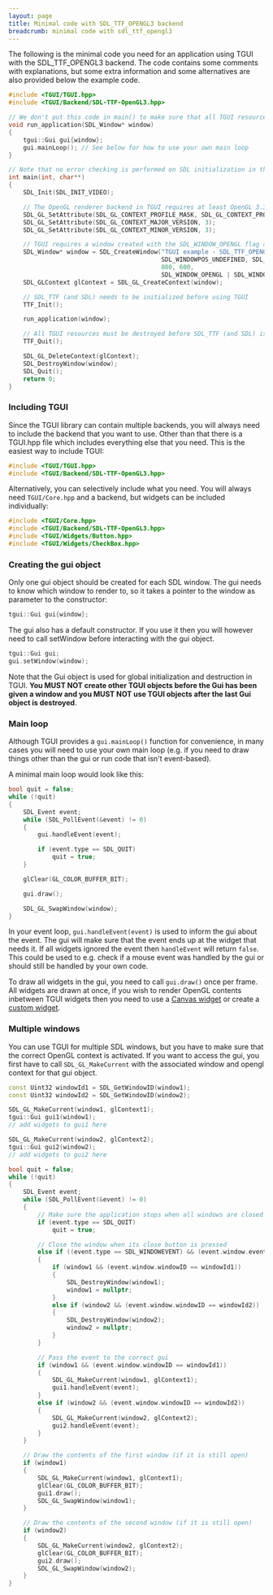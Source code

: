 ```yaml
---
layout: page
title: Minimal code with SDL_TTF_OPENGL3 backend
breadcrumb: minimal code with sdl_ttf_opengl3
---
```


The following is the minimal code you need for an application using TGUI with the SDL\_TTF\_OPENGL3 backend. The code contains some comments with explanations, but some extra information and some alternatives are also provided below the example code.
```c++
#include <TGUI/TGUI.hpp>
#include <TGUI/Backend/SDL-TTF-OpenGL3.hpp>

// We don't put this code in main() to make sure that all TGUI resources are destroyed before destroying SDL
void run_application(SDL_Window* window)
{
    tgui::Gui gui{window};
    gui.mainLoop(); // See below for how to use your own main loop
}

// Note that no error checking is performed on SDL initialization in this example code
int main(int, char**)
{
    SDL_Init(SDL_INIT_VIDEO);

    // The OpenGL renderer backend in TGUI requires at least OpenGL 3.3
    SDL_GL_SetAttribute(SDL_GL_CONTEXT_PROFILE_MASK, SDL_GL_CONTEXT_PROFILE_CORE);
    SDL_GL_SetAttribute(SDL_GL_CONTEXT_MAJOR_VERSION, 3);
    SDL_GL_SetAttribute(SDL_GL_CONTEXT_MINOR_VERSION, 3);

    // TGUI requires a window created with the SDL_WINDOW_OPENGL flag and an OpenGL context
    SDL_Window* window = SDL_CreateWindow("TGUI example - SDL_TTF_OPENGL3 backend",
                                          SDL_WINDOWPOS_UNDEFINED, SDL_WINDOWPOS_UNDEFINED,
                                          800, 600,
                                          SDL_WINDOW_OPENGL | SDL_WINDOW_SHOWN);
    SDL_GLContext glContext = SDL_GL_CreateContext(window);

    // SDL_TTF (and SDL) needs to be initialized before using TGUI
    TTF_Init();

    run_application(window);

    // All TGUI resources must be destroyed before SDL_TTF (and SDL) is cleaned up
    TTF_Quit();

    SDL_GL_DeleteContext(glContext);
    SDL_DestroyWindow(window);
    SDL_Quit();
    return 0;
}

```


### Including TGUI

Since the TGUI library can contain multiple backends, you will always need to include the backend that you want to use. Other than that there is a TGUI.hpp file which includes everything else that you need. This is the easiest way to include TGUI:
```c++
#include <TGUI/TGUI.hpp>
#include <TGUI/Backend/SDL-TTF-OpenGL3.hpp>
```

Alternatively, you can selectively include what you need. You will always need `TGUI/Core.hpp` and a backend, but widgets can be included individually:
```c++
#include <TGUI/Core.hpp>
#include <TGUI/Backend/SDL-TTF-OpenGL3.hpp>
#include <TGUI/Widgets/Button.hpp>
#include <TGUI/Widgets/CheckBox.hpp>
```


### Creating the gui object

Only one gui object should be created for each SDL window. The gui needs to know which window to render to, so it takes a pointer to the window as parameter to the constructor:
```c++
tgui::Gui gui{window};
```

The gui also has a default constructor. If you use it then you will however need to call setWindow before interacting with the gui object.
```c++
tgui::Gui gui;
gui.setWindow(window);
```

Note that the Gui object is used for global initialization and destruction in TGUI. **You MUST NOT create other TGUI objects before the Gui has been given a window and you MUST NOT use TGUI objects after the last Gui object is destroyed**.


### Main loop

Although TGUI provides a `gui.mainLoop()` function for convenience, in many cases you will need to use your own main loop (e.g. if you need to draw things other than the gui or run code that isn't event-based).

A minimal main loop would look like this:
```c++
bool quit = false;
while (!quit)
{
    SDL_Event event;
    while (SDL_PollEvent(&event) != 0)
    {
        gui.handleEvent(event);

        if (event.type == SDL_QUIT)
            quit = true;
    }

    glClear(GL_COLOR_BUFFER_BIT);

    gui.draw();

    SDL_GL_SwapWindow(window);
}
```

In your event loop, `gui.handleEvent(event)` is used to inform the gui about the event. The gui will make sure that the event ends up at the widget that needs it. If all widgets ignored the event then `handleEvent` will return `false`. This could be used to e.g. check if a mouse event was handled by the gui or should still be handled by your own code.

To draw all widgets in the gui, you need to call `gui.draw()` once per frame. All widgets are drawn at once, if you wish to render OpenGL contents inbetween TGUI widgets then you need to use a [Canvas widget](../canvas/) or create a [custom widget](../custom-widgets).


### Multiple windows

You can use TGUI for multiple SDL windows, but you have to make sure that the correct OpenGL context is activated. If you want to access the gui, you first have to call `SDL_GL_MakeCurrent` with the associated window and opengl context for that gui object.
```c++
const Uint32 windowId1 = SDL_GetWindowID(window1);
const Uint32 windowId2 = SDL_GetWindowID(window2);

SDL_GL_MakeCurrent(window1, glContext1);
tgui::Gui gui1(window1);
// add widgets to gui1 here

SDL_GL_MakeCurrent(window2, glContext2);
tgui::Gui gui2(window2);
// add widgets to gui2 here

bool quit = false;
while (!quit)
{
    SDL_Event event;
    while (SDL_PollEvent(&event) != 0)
    {
        // Make sure the application stops when all windows are closed
        if (event.type == SDL_QUIT)
            quit = true;

        // Close the window when its close button is pressed
        else if ((event.type == SDL_WINDOWEVENT) && (event.window.event == SDL_WINDOWEVENT_CLOSE))
        {
            if (window1 && (event.window.windowID == windowId1))
            {
                SDL_DestroyWindow(window1);
                window1 = nullptr;
            }
            else if (window2 && (event.window.windowID == windowId2))
            {
                SDL_DestroyWindow(window2);
                window2 = nullptr;
            }
        }

        // Pass the event to the correct gui
        if (window1 && (event.window.windowID == windowId1))
        {
            SDL_GL_MakeCurrent(window1, glContext1);
            gui1.handleEvent(event);
        }
        else if (window2 && (event.window.windowID == windowId2))
        {
            SDL_GL_MakeCurrent(window2, glContext2);
            gui2.handleEvent(event);
        }
    }

    // Draw the contents of the first window (if it is still open)
    if (window1)
    {
        SDL_GL_MakeCurrent(window1, glContext1);
        glClear(GL_COLOR_BUFFER_BIT);
        gui1.draw();
        SDL_GL_SwapWindow(window1);
    }

    // Draw the contents of the second window (if it is still open)
    if (window2)
    {
        SDL_GL_MakeCurrent(window2, glContext2);
        glClear(GL_COLOR_BUFFER_BIT);
        gui2.draw();
        SDL_GL_SwapWindow(window2);
    }
}
```
